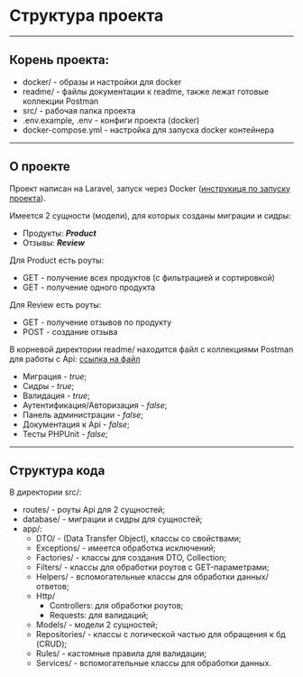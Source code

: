 # Структура проекта

***

## Корень проекта:

- docker/ - образы и настройки для docker
- readme/ - файлы документации к readme, также лежат готовые коллекции Postman
- src/ - рабочая папка проекта
- .env.example, .env - конфиги проекта (docker)
- docker-compose.yml - настройка для запуска docker контейнера

***

## О проекте

Проект написан на Laravel, запуск через Docker ([инструкиця по запуску проекта](start.md)).

Имеется 2 сущности (модели), для которых созданы миграции и сидры:

- Продукты: _**Product**_
- Отзывы: **_Review_**

Для Product есть роуты:
* GET - получение всех продуктов (с фильтрацией и сортировкой)
* GET - получение одного продукта

Для Review есть роуты:
* GET - получение отзывов по продукту
* POST - создание отзыва

В корневой директории readme/ находится файл с коллекциями Postman для работы с Api:
[ссылка на файл](postman_collection.json)

* Миграция - _true_;
* Сидры - _true_;
* Валидация - _true_;
* Аутентификация/Авторизация - _false_;
* Панель администрации - _false_;
* Документация к Api - _false_;
* Тесты PHPUnit - _false_;

***

## Структура кода

В директории src/:

* routes/ - роуты Api для 2 сущностей;
* database/ - миграции и сидры для сущностей;
* app/:
    * DTO/ - (Data Transfer Object), классы со свойствами;
    * Exceptions/ - имеется обработка исключений;
    * Factories/ - классы для создания DTO, Collection;
    * Filters/ - классы для обработки роутов с GET-параметрами;
    * Helpers/ - вспомогательные классы для обработки данных/ответов;
    * Http/
      - Controllers: для обработки роутов;
      - Requests: для валидаций;
    * Models/ - модели 2 сущностей;
    * Repositories/ - классы с логической частью для обращения к бд (CRUD);
    * Rules/ - кастомные правила для валидации;
    * Services/ - вспомогательные классы для обработки данных.
